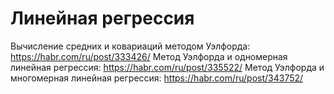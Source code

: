 # Линейная регрессия

Вычисление средних и ковариаций методом Уэлфорда: https://habr.com/ru/post/333426/
Метод Уэлфорда и одномерная линейная регрессия: https://habr.com/ru/post/335522/
Метод Уэлфорда и многомерная линейная регрессия: https://habr.com/ru/post/343752/
